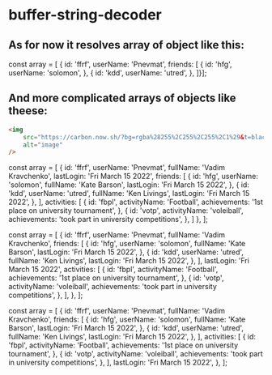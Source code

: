 # buffer-string-decoder

## As for now it resolves array of object like this:

const array = [
{
id: 'ffrf',
userName: 'Pnevmat',
friends: [
{
id: 'hfg',
userName: 'solomon',
},
{
id: 'kdd',
userName: 'utred',
},
]}];

## And more complicated arrays of objects like theese:

```html
<img
	src="https://carbon.now.sh/?bg=rgba%28255%2C255%2C255%2C1%29&t=blackboard&wt=none&l=javascript&width=680&ds=true&dsyoff=0px&dsblur=0px&wc=true&wa=true&pv=0px&ph=0px&ln=false&fl=1&fm=Hack&fs=14px&lh=133%25&si=false&es=2x&wm=false&code=const%2520array%2520%253D%2520%255B%250A%2520%2520%257B%250A%2520%2520%2520%2520id%253A%2520%27ffrf%27%252C%250A%2509userName%253A%2520%27Pnevmat%27%252C%250A%2509fullName%253A%2520%27Vadim%2520Kravchenko%27%252C%250A%2509lastLogin%253A%2520%27Fri%2520March%252015%25202022%27%252C%250A%2509friends%253A%2520%255B%250A%2520%2520%2520%2520%2520%2520%257B%250A%2520%2520%2520%2520%2520%2520%2520%2520id%253A%2520%27hfg%27%252C%250A%2509%2509userName%253A%2520%27solomon%27%252C%250A%2509%2509fullName%253A%2520%27Kate%2520Barson%27%252C%250A%2509%2509lastLogin%253A%2520%27Fri%2520March%252015%25202022%27%252C%250A%2520%2520%2520%2520%2520%2520%257D%252C%250A%2520%2520%2520%2520%2520%2520%257B%250A%2520%2520%2520%2520%2520%2520%2520%2520id%253A%2520%27kdd%27%252C%250A%2509%2509userName%253A%2520%27utred%27%252C%250A%2509%2509fullName%253A%2520%27Ken%2520Livings%27%252C%250A%2509%2509lastLogin%253A%2520%27Fri%2520March%252015%25202022%27%252C%250A%2520%2520%2520%2520%2520%2520%257D%252C%250A%2520%2520%2520%2520%255D%252C%250A%2520%2520%2520%2520activities%253A%2520%255B%250A%2520%2520%2520%2520%2520%2520%257B%250A%2520%2520%2520%2520%2520%2520%2520%2520id%253A%2520%27fbpl%27%252C%250A%2520%2520%2520%2520%2520%2520%2520%2520activityName%253A%2520%27Football%27%252C%250A%2509%2509achievements%253A%2520%271st%2520place%2520on%2520university%2520tournament%27%252C%250A%2520%2520%2520%2520%2520%2520%257D%252C%250A%2520%2520%2520%2520%2520%2520%257B%250A%2520%2520%2520%2520%2520%2520%2520%2520id%253A%2520%27votp%27%252C%250A%2509%2509activityName%253A%2520%27voleiball%27%252C%250A%2509%2509achievements%253A%2520%27took%2520part%2520in%2520university%2520competitions%27%252C%250A%2520%2520%2520%2520%2520%2520%257D%252C%250A%2520%2520%2520%2520%255D%252C%250A%2520%2520%257D%252C%250A%255D%253B"
	alt="image"
/>
```

const array = [
{
id: 'ffrf',
userName: 'Pnevmat',
fullName: 'Vadim Kravchenko',
lastLogin: 'Fri March 15 2022',
friends: [
{
id: 'hfg',
userName: 'solomon',
fullName: 'Kate Barson',
lastLogin: 'Fri March 15 2022',
},
{
id: 'kdd',
userName: 'utred',
fullName: 'Ken Livings',
lastLogin: 'Fri March 15 2022',
},
],
activities: [
{
id: 'fbpl',
activityName: 'Football',
achievements: '1st place on university tournament',
},
{
id: 'votp',
activityName: 'voleiball',
achievements: 'took part in university competitions',
},
]
},
];

const array = [
{
id: 'ffrf',
userName: 'Pnevmat',
fullName: 'Vadim Kravchenko',
friends: [
{
id: 'hfg',
userName: 'solomon',
fullName: 'Kate Barson',
lastLogin: 'Fri March 15 2022',
},
{
id: 'kdd',
userName: 'utred',
fullName: 'Ken Livings',
lastLogin: 'Fri March 15 2022',
},
],
lastLogin: 'Fri March 15 2022',
activities: [
{
id: 'fbpl',
activityName: 'Football',
achievements: '1st place on university tournament',
},
{
id: 'votp',
activityName: 'voleiball',
achievements: 'took part in university competitions',
},
],
},
];

const array = [
{
id: 'ffrf',
userName: 'Pnevmat',
fullName: 'Vadim Kravchenko',
friends: [
{
id: 'hfg',
userName: 'solomon',
fullName: 'Kate Barson',
lastLogin: 'Fri March 15 2022',
},
{
id: 'kdd',
userName: 'utred',
fullName: 'Ken Livings',
lastLogin: 'Fri March 15 2022',
},
],
activities: [
{
id: 'fbpl',
activityName: 'Football',
achievements: '1st place on university tournament',
},
{
id: 'votp',
activityName: 'voleiball',
achievements: 'took part in university competitions',
},
],
lastLogin: 'Fri March 15 2022',
},
];

